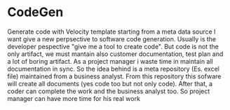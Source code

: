 CodeGen
=======

Generate code with Velocity template starting from a meta data source
I want give a new perpsective to software code generation.
Usually is the developer pespective "give me a tool to create code".
But code is not the only artifact, we must mantain also customer documentation, test plan
and a lot of boring artifact.
As a project manager i waste time in maintain all documentation in sync.
So the idea behind is a meta repository (Es. excel file) maintained from a business analyst.
From this repository this sofware will create all documents (yes code too but not only code).
After that, a coder can complete the work and the business analyst too.
So project manager can have more time for his real work
